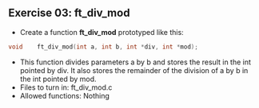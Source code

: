 ## Exercise 03: ft_div_mod
+ Create a function **ft_div_mod** prototyped like this:
```C
void	ft_div_mod(int a, int b, int *div, int *mod);
```
+ This function divides parameters a by b and stores the result in the int pointed by div. It also stores the remainder of the division of a by b in the int pointed by mod.
+ Files to turn in: ft_div_mod.c
+ Allowed functions: Nothing